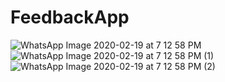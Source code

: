 # FeedbackApp

![WhatsApp Image 2020-02-19 at 7 12 58 PM](https://user-images.githubusercontent.com/55142272/74839880-0b465500-534c-11ea-97f2-419340b40e36.jpeg)
![WhatsApp Image 2020-02-19 at 7 12 58 PM (1)](https://user-images.githubusercontent.com/55142272/74839891-0da8af00-534c-11ea-9569-398a44569d28.jpeg)
![WhatsApp Image 2020-02-19 at 7 12 58 PM (2)](https://user-images.githubusercontent.com/55142272/74839893-0e414580-534c-11ea-887a-be9c1a1af382.jpeg)
